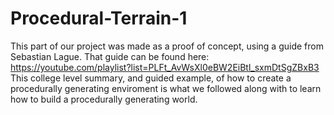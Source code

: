 # Procedural-Terrain-1
 This part of our project was made as a proof of concept, using a guide from Sebastian Lague.
 That guide can be found here: https://youtube.com/playlist?list=PLFt_AvWsXl0eBW2EiBtl_sxmDtSgZBxB3
 This college level summary, and guided example, of how to create a procedurally generating enviroment is what we followed along with to learn how to build a procedurally generating world.
 
